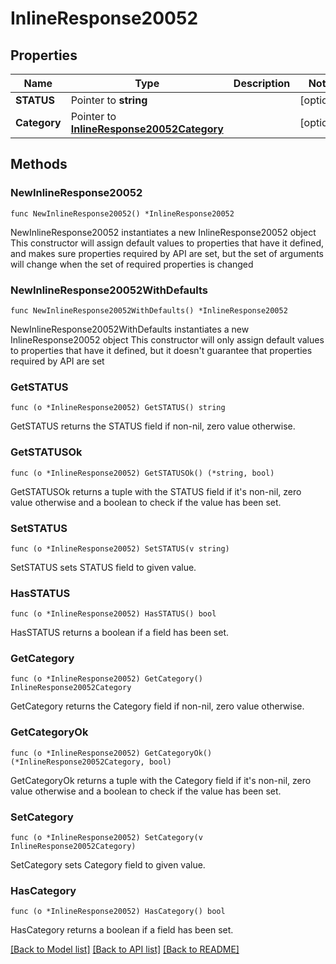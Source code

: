 # InlineResponse20052

## Properties

Name | Type | Description | Notes
------------ | ------------- | ------------- | -------------
**STATUS** | Pointer to **string** |  | [optional] 
**Category** | Pointer to [**InlineResponse20052Category**](inline_response_200_52_category.md) |  | [optional] 

## Methods

### NewInlineResponse20052

`func NewInlineResponse20052() *InlineResponse20052`

NewInlineResponse20052 instantiates a new InlineResponse20052 object
This constructor will assign default values to properties that have it defined,
and makes sure properties required by API are set, but the set of arguments
will change when the set of required properties is changed

### NewInlineResponse20052WithDefaults

`func NewInlineResponse20052WithDefaults() *InlineResponse20052`

NewInlineResponse20052WithDefaults instantiates a new InlineResponse20052 object
This constructor will only assign default values to properties that have it defined,
but it doesn't guarantee that properties required by API are set

### GetSTATUS

`func (o *InlineResponse20052) GetSTATUS() string`

GetSTATUS returns the STATUS field if non-nil, zero value otherwise.

### GetSTATUSOk

`func (o *InlineResponse20052) GetSTATUSOk() (*string, bool)`

GetSTATUSOk returns a tuple with the STATUS field if it's non-nil, zero value otherwise
and a boolean to check if the value has been set.

### SetSTATUS

`func (o *InlineResponse20052) SetSTATUS(v string)`

SetSTATUS sets STATUS field to given value.

### HasSTATUS

`func (o *InlineResponse20052) HasSTATUS() bool`

HasSTATUS returns a boolean if a field has been set.

### GetCategory

`func (o *InlineResponse20052) GetCategory() InlineResponse20052Category`

GetCategory returns the Category field if non-nil, zero value otherwise.

### GetCategoryOk

`func (o *InlineResponse20052) GetCategoryOk() (*InlineResponse20052Category, bool)`

GetCategoryOk returns a tuple with the Category field if it's non-nil, zero value otherwise
and a boolean to check if the value has been set.

### SetCategory

`func (o *InlineResponse20052) SetCategory(v InlineResponse20052Category)`

SetCategory sets Category field to given value.

### HasCategory

`func (o *InlineResponse20052) HasCategory() bool`

HasCategory returns a boolean if a field has been set.


[[Back to Model list]](../README.md#documentation-for-models) [[Back to API list]](../README.md#documentation-for-api-endpoints) [[Back to README]](../README.md)


